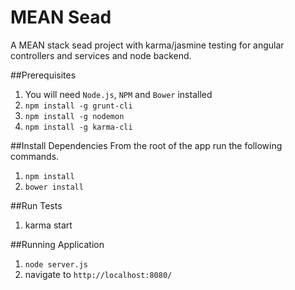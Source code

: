 # MEAN Sead

A MEAN stack sead project with karma/jasmine testing for angular controllers and services and node backend.

##Prerequisites
1. You will need `Node.js`, `NPM` and `Bower` installed
2. `npm install -g grunt-cli`
3. `npm install -g nodemon`
4. `npm install -g karma-cli`

##Install Dependencies
From the root of the app run the following commands.

1. `npm install`
2. `bower install`

##Run Tests
1. karma start

##Running Application
1. `node server.js`
2. navigate to `http://localhost:8080/`





